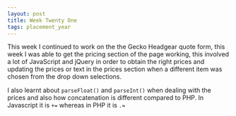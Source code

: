 ```yaml
---
layout: post
title: Week Twenty One
tags: placement_year
---
```

This week I continued to work on the the Gecko Headgear quote form, this week I was able to get the pricing section of the page working, this involved a lot of JavaScript and jQuery in order to obtain the right prices and updating the prices or text in the prices section when a different item was chosen from the drop down selections.

I also learnt about `parseFloat()` and `parseInt()` when dealing with the prices and also how concatenation is different compared to PHP. In Javascript it is `+=` whereas in PHP it is `.=`

